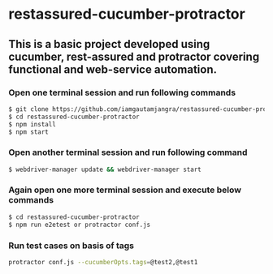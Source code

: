 # restassured-cucumber-protractor
## This is a basic project developed using cucumber, rest-assured and protractor covering functional and web-service automation.

### Open one terminal session and run following commands
```sh
$ git clone https://github.com/iamgautamjangra/restassured-cucumber-protractor.git
$ cd restassured-cucumber-protractor
$ npm install
$ npm start
```
### Open another terminal session and run following command
```sh
$ webdriver-manager update && webdriver-manager start
```

### Again open one more terminal session and execute below commands
```sh
$ cd restassured-cucumber-protractor
$ npm run e2etest or protractor conf.js
```
### Run test cases on basis of tags
```sh
protractor conf.js --cucumberOpts.tags=@test2,@test1
```